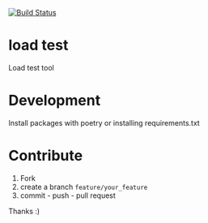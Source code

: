 
[![Build Status](https://travis-ci.org/sonic182/load_test_aiohttp.svg?branch=master)](https://travis-ci.org/sonic182/load_test_aiohttp)

# load test

Load test tool

# Development

Install packages with poetry or installing requirements.txt

# Contribute

1. Fork
2. create a branch `feature/your_feature`
3. commit - push - pull request

Thanks :)
